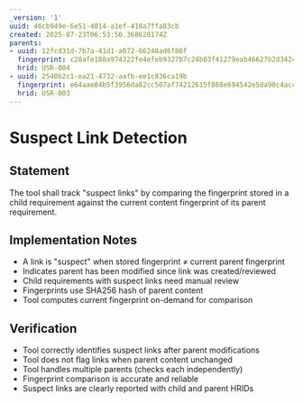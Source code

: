 ```yaml
---
_version: '1'
uuid: 46cb949e-6e51-4014-a1ef-418a7ffa83cb
created: 2025-07-23T06:53:50.368620174Z
parents:
- uuid: 12fcd31d-7b7a-41d1-a072-66248ad6f86f
  fingerprint: c28afe188a974322fe4efeb9327b7c24b03f41279eab46627b2d342466eb73fe
  hrid: USR-004
- uuid: 2540b2c1-ea21-4732-aafb-ee1c836ca19b
  fingerprint: e64aae84b5f3956da82cc507af74212615f888e694542e5da90c4accbabc0f6c
  hrid: USR-003
---
```

# Suspect Link Detection

## Statement

The tool shall track "suspect links" by comparing the fingerprint stored in a child requirement against the current content fingerprint of its parent requirement.

## Implementation Notes

- A link is "suspect" when stored fingerprint ≠ current parent fingerprint
- Indicates parent has been modified since link was created/reviewed
- Child requirements with suspect links need manual review
- Fingerprints use SHA256 hash of parent content
- Tool computes current fingerprint on-demand for comparison

## Verification

- Tool correctly identifies suspect links after parent modifications
- Tool does not flag links when parent content unchanged
- Tool handles multiple parents (checks each independently)
- Fingerprint comparison is accurate and reliable
- Suspect links are clearly reported with child and parent HRIDs
